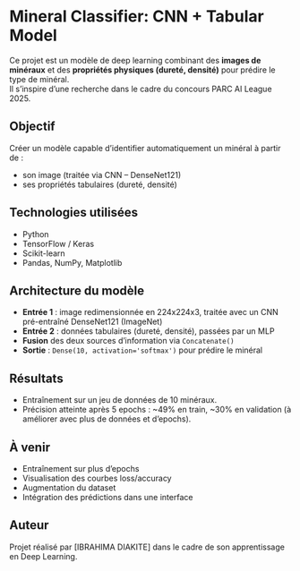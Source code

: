 # Mineral Classifier: CNN + Tabular Model

Ce projet est un modèle de deep learning combinant des **images de minéraux** et des **propriétés physiques (dureté, densité)** pour prédire le type de minéral.  
Il s’inspire d’une recherche dans le cadre du concours PARC AI League 2025.

## Objectif

Créer un modèle capable d’identifier automatiquement un minéral à partir de :
- son image (traitée via CNN – DenseNet121)
- ses propriétés tabulaires (dureté, densité)

## Technologies utilisées

- Python
- TensorFlow / Keras
- Scikit-learn
- Pandas, NumPy, Matplotlib

## Architecture du modèle

- **Entrée 1** : image redimensionnée en 224x224x3, traitée avec un CNN pré-entraîné DenseNet121 (ImageNet)
- **Entrée 2** : données tabulaires (dureté, densité), passées par un MLP
- **Fusion** des deux sources d’information via `Concatenate()`
- **Sortie** : `Dense(10, activation='softmax')` pour prédire le minéral

## Résultats

- Entraînement sur un jeu de données de 10 minéraux.
- Précision atteinte après 5 epochs : ~49% en train, ~30% en validation (à améliorer avec plus de données et d’epochs).


## À venir

- Entraînement sur plus d’epochs
- Visualisation des courbes loss/accuracy
- Augmentation du dataset
- Intégration des prédictions dans une interface

## Auteur

Projet réalisé par [IBRAHIMA DIAKITE] dans le cadre de son apprentissage en Deep Learning.


